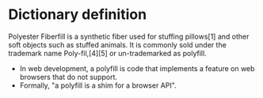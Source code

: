 # Dictionary definition
Polyester Fiberfill is a synthetic fiber used for stuffing pillows[1] and other soft objects such as stuffed animals.
It is commonly sold under the trademark name Poly-fil,[4][5] or un-trademarked as polyfill.

- In web development, a polyfill is code that implements a feature on web browsers that do not support.
- Formally, "a polyfill is a shim for a browser API".
